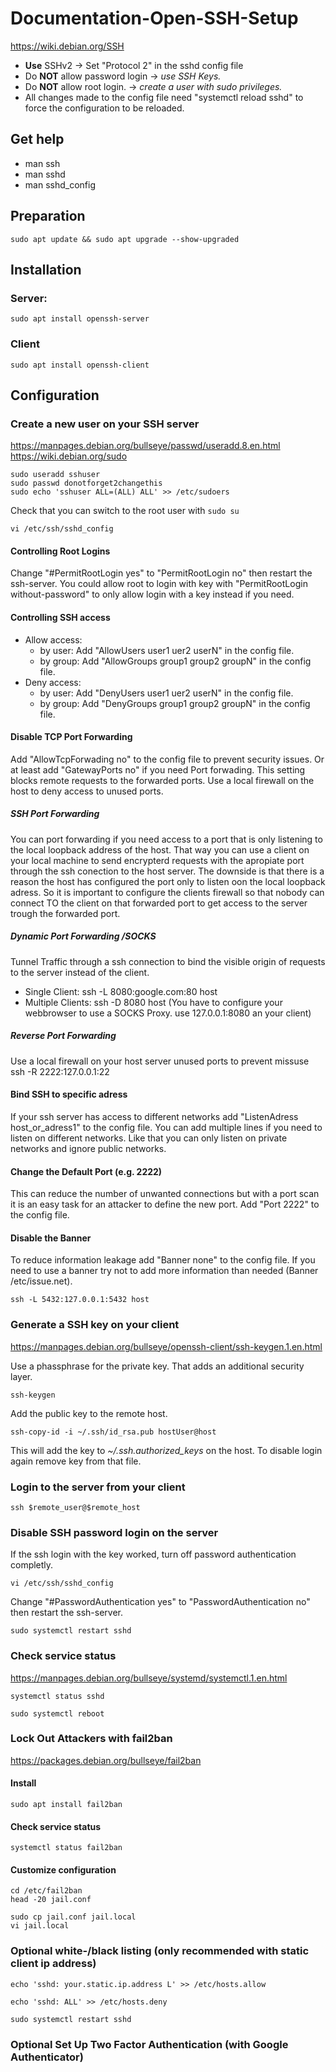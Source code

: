 # Documentation-Open-SSH-Setup 
https://wiki.debian.org/SSH
* **Use** SSHv2 -> Set "Protocol 2" in the sshd config file
* Do **NOT** allow password login -> *use SSH Keys.*
* Do **NOT** allow root login. -> *create a user with sudo privileges.*
* All changes made to the config file need "systemctl reload sshd" to force the configuration to be reloaded.

## Get help
* man ssh
* man sshd
* man sshd_config
  
## Preparation
```
sudo apt update && sudo apt upgrade --show-upgraded
```
## Installation

### Server:
```
sudo apt install openssh-server
```
### Client
```
sudo apt install openssh-client
```

## Configuration

### Create a new user on your SSH server
https://manpages.debian.org/bullseye/passwd/useradd.8.en.html
https://wiki.debian.org/sudo
```
sudo useradd sshuser
sudo passwd donotforget2changethis
sudo echo 'sshuser ALL=(ALL) ALL' >> /etc/sudoers
```
Check that you can switch to the root user with ```sudo su```
```
vi /etc/ssh/sshd_config
```
#### Controlling Root Logins
Change "#PermitRootLogin yes" to "PermitRootLogin no" then restart the ssh-server.
You could allow root to login with key with "PermitRootLogin without-password" to only allow login with a key instead if you need.

#### Controlling SSH access
* Allow access:
  * by user: Add "AllowUsers user1 uer2 userN" in the config file.
  * by group: Add "AllowGroups group1 group2 groupN" in the config file.
* Deny access:
  * by user: Add "DenyUsers user1 uer2 userN" in the config file.
  * by group: Add "DenyGroups group1 group2 groupN" in the config file.

#### Disable TCP Port Forwarding
Add "AllowTcpForwading no" to the config file to prevent security issues.
Or at least add "GatewayPorts no" if you need Port forwading. This setting blocks remote requests to the forwarded ports.
Use a local firewall on the host to deny access to unused ports.

##### SSH Port Forwarding
You can port forwarding if you need access to a port that is only listening to the local loopback address of the host.
That way you can use a client on your local machine to send encrypterd requests with the apropiate port through the ssh conection to the host server.
The downside is that there is a reason the host has configured the port only to listen oon the local loopback adress. 
So it is important to configure the clients firewall so that nobody can connect TO the client on that forwarded port to get access to the server trough the forwarded port.

##### Dynamic Port Forwarding /SOCKS
Tunnel Traffic through a ssh connection to bind the visible origin of requests to the server instead of the client.
* Single Client: ssh -L 8080:google.com:80 host
* Multiple Clients: ssh -D 8080 host (You have to configure your webbrowser to use a SOCKS Proxy. use 127.0.0.1:8080 an your client)

##### Reverse Port Forwarding
Use a local firewall on your host server unused ports to prevent missuse
ssh -R 2222:127.0.0.1:22 

#### Bind SSH to specific adress
If your ssh server has access to different networks add "ListenAdress host_or_adress1" to the config file. You can add multiple lines if you need to listen on different networks.
Like that you can only listen on private networks and ignore public networks.

#### Change the Default Port (e.g. 2222)
This can reduce the number of unwanted connections but with a port scan it is an easy task for an attacker to define the new port. Add "Port 2222" to the config file.

#### Disable the Banner
To reduce information leakage add "Banner none" to the config file. If you need to use a banner try not to add more information than needed (Banner /etc/issue.net).

```
ssh -L 5432:127.0.0.1:5432 host
```
### Generate a SSH key on your client
https://manpages.debian.org/bullseye/openssh-client/ssh-keygen.1.en.html

Use a phassphrase for the private key. That adds an additional security layer.
```
ssh-keygen
```
Add the public key to the remote host.
```
ssh-copy-id -i ~/.ssh/id_rsa.pub hostUser@host
```
This will add the key to *~/.ssh.authorized_keys* on the host.
To disable login again remove key from that file.

### Login to the server from your client
```
ssh $remote_user@$remote_host
```

### Disable SSH password login on the server
If the ssh login with the key worked, turn off password authentication completly. 

```
vi /etc/ssh/sshd_config
```
Change "#PasswordAuthentication yes" to "PasswordAuthentication no" then restart the ssh-server.
```
sudo systemctl restart sshd
```
### Check service status
https://manpages.debian.org/bullseye/systemd/systemctl.1.en.html
```
systemctl status sshd
```

```
sudo systemctl reboot
```

### Lock Out Attackers with fail2ban
https://packages.debian.org/bullseye/fail2ban
#### Install
```
sudo apt install fail2ban
```
#### Check service status
```
systemctl status fail2ban
```
#### Customize configuration
```
cd /etc/fail2ban
head -20 jail.conf
```
```
sudo cp jail.conf jail.local
vi jail.local
```

### Optional white-/black listing (only recommended with static client ip address)
```
echo 'sshd: your.static.ip.address L' >> /etc/hosts.allow
```
```
echo 'sshd: ALL' >> /etc/hosts.deny
```
```
sudo systemctl restart sshd
```
### Optional Set Up Two Factor Authentication (with Google Authenticator)
